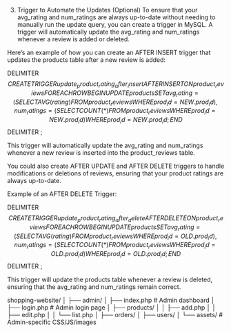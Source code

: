 3. Trigger to Automate the Updates (Optional)
To ensure that your avg_rating and num_ratings are always up-to-date without needing to manually run the update query, you can create a trigger in MySQL. A trigger will automatically update the avg_rating and num_ratings whenever a review is added or deleted.

Here’s an example of how you can create an AFTER INSERT trigger that updates the products table after a new review is added:

DELIMITER $$
CREATE TRIGGER update_product_rating_after_insert
AFTER INSERT ON product_reviews
FOR EACH ROW
BEGIN
    UPDATE products
    SET 
        avg_rating = (SELECT AVG(rating) FROM product_reviews WHERE prod_id = NEW.prod_id),
        num_ratings = (SELECT COUNT(*) FROM product_reviews WHERE prod_id = NEW.prod_id)
    WHERE prod_id = NEW.prod_id;
END$$
DELIMITER ;


This trigger will automatically update the avg_rating and num_ratings whenever a new review is inserted into the product_reviews table.




You could also create AFTER UPDATE and AFTER DELETE triggers to handle modifications or deletions of reviews, ensuring that your product ratings are always up-to-date.

Example of an AFTER DELETE Trigger:

DELIMITER $$
CREATE TRIGGER update_product_rating_after_delete
AFTER DELETE ON product_reviews
FOR EACH ROW
BEGIN
    UPDATE products
    SET 
        avg_rating = (SELECT AVG(rating) FROM product_reviews WHERE prod_id = OLD.prod_id),
        num_ratings = (SELECT COUNT(*) FROM product_reviews WHERE prod_id = OLD.prod_id)
    WHERE prod_id = OLD.prod_id;
END$$
DELIMITER ;


This trigger will update the products table whenever a review is deleted, ensuring that the avg_rating and num_ratings remain correct.




shopping-website/
│
├── admin/
│   ├── index.php            # Admin dashboard
│   ├── login.php            # Admin login page
│   ├── products/
│   │   ├── add.php
│   │   ├── edit.php
│   │   └── list.php
│   ├── orders/
│   ├── users/
│   └── assets/              # Admin-specific CSS/JS/images